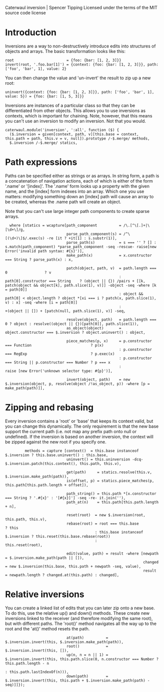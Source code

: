 Caterwaul inversion | Spencer Tipping
Licensed under the terms of the MIT source code license

# Introduction

Inversions are a way to non-destructively introduce edits into structures of objects and arrays. The basic transformation looks like this:

    root                        = {foo: {bar: [1, 2, 3]}}
    invert(root, '.foo.bar[1]') = {context: {foo: {bar: [1, 2, 3]}}, path: ['foo', 'bar', 1], value: 2}

You can then change the value and 'un-invert' the result to zip up a new root:

    uninvert({context: {foo: {bar: [1, 2, 3]}}, path: ['foo', 'bar', 1], value: 5}) = {foo: {bar: [1, 5, 3]}}

Inversions are instances of a particular class so that they can be differentiated from other objects. This allows you to use inversions as contexts, which is important for chaining. Note, however, that
this means you can't use an inversion to modify an inversion. Not that you would.

    caterwaul.module('inversion', ':all', function ($) {
      ($.inversion = given[context, path, v][this.base = context, this.path = path, this.v = v, null]).prototype /-$.merge/ methods,
      $.inversion /-$.merge/ statics,

# Path expressions

Paths can be specified either as strings or as arrays. In string form, a path is a concatenation of navigation actions, each of which is either of the form '.name' or '[index]'. The '.name' form looks up
a property with the given name, and the [index] form indexes into an array. Which one you use matters: modifying something down an [index] path will cause an array to be created, whereas the .name path
will create an object.

Note that you can't use large integer path components to create sparse arrays.

      where [statics = wcapture[path_component          = /\.[^\[.]+|\[\d+\]/g,
                                parse_path_component(s) = /^\[(\d+)\]$/.exec(s) -re [it ? +it[1] : s.substr(1)],
                                parse_path(s)           = s === '' ? [] : s.match(path_component) *parse_path_component -seq -rescue- raise[new Error('invalid path syntax: #{s}')],
                                make_path(x)            = x.constructor === String ? parse_path(x) : x,

                                patch(object, path, v)  = path.length === 0                 ? v
                                                        : path[0].constructor === String    ? (object || {}) /pairs + [[k, patch(object && object[k], path.slice(1), v)]] -object -seq -where [k = path[0]]
                                                        : object && path[0] < object.length ? object *[xi === i ? patch(x, path.slice(1), v) : x] -seq -where [i = path[0]]
                                                        :                                     +(object || []) + [patch(null, path.slice(1), v)] -seq,

                                resolve(object, path)   = path.length === 0 ? object : resolve((object || {})[path[0]], path.slice(1)),
                                as_object(object)       = object.constructor === $.inversion ? object.uninvert() : object,

                                piece_matches(p, x)     = p.constructor === Function                           ? p(x)
                                                        : p.constructor === RegExp                             ? p.exec(x)
                                                        : p.constructor === String || p.constructor === Number ? p === x
                                                        :                                                        raise [new Error('unknown selector type: #{p}')],

                                invert(object, path)    = new $.inversion(object, p, resolve(object /!as_object, p)) -where [p = make_path(path)]],

# Zipping and rebasing

Every inversion contains a 'root' or 'base' that keeps its context valid, but you can change this dynamically. The only requirement is that the new base support the current path (i.e. not map any prefix
path onto null or undefined). If the inversion is based on another inversion, the context will be zipped against the new root if you specify one.

             methods = capture [context()  = this.base instanceof $.inversion ? this.base.uninvert() : this.base,
                                uninvert() = this.uninversion -dcq- $.inversion.patch(this.context(), this.path, this.v),

                                get(path)     = statics.resolve(this.v, $.inversion.make_path(path)),
                                is(offset, p) = statics.piece_matches(p, this.path[this.path.length + offset]),

                                path_string() = this.path *[x.constructor === String ? '.#{x}' : '[#{x}]'] -seq -re- it.join(''),
                                path_at(n)    = this.path[this.path.length + n],

                                reset(root)  = new $.inversion(root, this.path, this.v),
                                rebase(root) = root === this.base               ? this
                                             : this.base instanceof $.inversion ? this.reset(this.base.rebase(root))
                                             :                                    this.reset(root),

                                edit(value, path) = result -where [newpath = $.inversion.make_path(path || []),
                                                                   changed = new $.inversion(this.base, this.path + newpath -seq, value),
                                                                   result  = newpath.length ? changed.at(this.path) : changed],

# Relative inversions

You can create a linked list of edits that you can later zip onto a new base. To do this, use the relative up() and down() methods. These create new inversions linked to the receiver (and therefore
modifying the same root), but with different paths. The 'root()' method navigates all the way up to the root and the 'at()' method resets the path.

                                at(path)          = $.inversion.invert(this, $.inversion.make_path(path)),
                                root()            = $.inversion.invert(this, []),
                                up(n, n = n || 1) = $.inversion.invert(this, this.path.slice(0, n.constructor === Number ? this.path.length - n
                                                                                                                         : this.path.lastIndexOf(n))),
                                down(path)        = $.inversion.invert(this, this.path + $.inversion.make_path(path) -seq)]]});